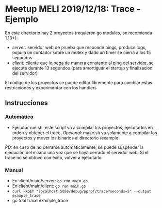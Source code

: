 # Meetup MELI 2019/12/18: Trace - Ejemplo

En este directorio hay 2 proyectos (requieren go modules, se recomienda 1.13+):

- *server:* servidor web de prueba que responde pings, produce logs, popula un contador sobre un mutex y dado un timer se cierra a los 15 segundos
- *client:* cliente que le pega de manera constante al ping del servidor, se ejecuta durante 13 segundos (para amortiguar el startup y finalizacion del servidor)

El código de los proyectos se puede editar libremente para cambiar estas restricciones y experimentar con los handlers

## Instrucciones

### Automático

- Ejecutar run.sh: este script va a compilar los proyectos, ejecutarlos en orden y obtener el trace. *Opcional:* make.sh va solamente a compilar los proyectos y mover los binarios al directorio /example

*PD:* en caso de no cerrarse automáticamente, se puede suspender la ejecución del mismo una vez que se haya cerrado el servidor web. Si el trace no se obtuvo con éxito, volver a ejecutarlo

### Manual

- En client/main/server: `go run main.go`
- En client/main/client: `go run main.go`
- `curl -XGET "localhost:5050/debug/pprof/trace?seconds=5" --output example_trace`
- go tool trace example_trace
